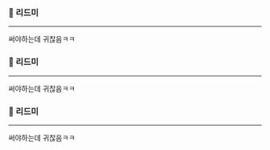 ### 🤔 리드미
---
써야하는데 귀찮음ㅋㅋ
### 🤔 리드미
---
써야하는데 귀찮음ㅋㅋ
### 🤔 리드미
---
써야하는데 귀찮음ㅋㅋ

<!--
**tempus157/tempus157** is a ✨ _special_ ✨ repository because its `README.md` (this file) appears on your GitHub profile.

Here are some ideas to get you started:

- 🔭 I’m currently working on ...
- 🌱 I’m currently learning ...
- 👯 I’m looking to collaborate on ...
- 🤔 I’m looking for help with ...
- 💬 Ask me about ...
- 📫 How to reach me: ...
- 😄 Pronouns: ...
- ⚡ Fun fact: ...
-->
